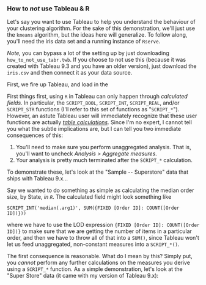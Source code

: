 ### How to _not_ use Tableau & R

Let's say you want to use Tableau to help you understand the behaviour of your clustering algorithm. For the sake of this demonstration, we'll just use the `kmeans` algorithm, but the ideas here will generalize. To follow along, you'll need the iris data set and a running instance of `Rserve`.

_Note,_ you can bypass a lot of the setting up by just downloading `how_to_not_use_tabr.twb`. If you choose to not use this (because it was created with Tableau 9.3 and you have an older version), just download the `iris.csv` and then connect it as your data source.

First, we fire up Tableau, and load in the 


First things first, using `R` in Tableau can only happen through _calculated fields_. In particular, the `SCRIPT_BOOL`, `SCRIPT_INT`, `SCRIPT_REAL`, and/or `SCRIPT_STR` functions (I'll refer to this set of functions as "`SCRIPT_*`"). However, an astute Tableau user will immediately recognize that these user functions are actually [_table calculations_](). Since I'm no expert, I cannot tell you what the subtle implications are, but I can tell you two immediate consequences of this:

1. You'll need to make sure you perform unaggregated analysis. That is, you'll want to uncheck _Analysis > Aggregate measures_. 
2. Your analysis is pretty much terminated after the `SCRIPT_*` calculation.

To demonstrate these, let's look at the "Sample -- Superstore" data that ships with Tableau 9.x...

Say we wanted to do something as simple as calculating the median order size, by State, _in `R`_. The calculated field might look something like

```
SCRIPT_INT('median(.arg1)', SUM({FIXED [Order ID]: COUNT([Order ID])}))
```

where we have to use the LOD expression `{FIXED [Order ID]: COUNT([Order ID])}` to make sure that we are getting the number of items in a particular order, and then we have to throw all of that into a `SUM()`, since Tableau won't let us feed unaggregated, non-constant measures into a `SCRIPT_*()`.


The first consequence is reasonable. 
What do I mean by this? Simply put, you _cannot_ perform any further calculations on the measures you derive using a `SCRIPT_*` function. As a simple demonstration, let's look at the "Super Store" data (it came with my version of Tableau 9.x):

